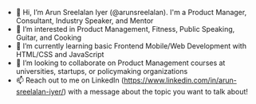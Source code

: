 - 👋 Hi, I’m Arun Sreelalan Iyer (@arunsreelalan). I'm a Product Manager, Consultant, Industry Speaker, and Mentor
- 👀 I’m interested in Product Management, Fitness, Public Speaking, Guitar, and Cooking
- 🌱 I’m currently learning basic Frontend Mobile/Web Development with HTML/CSS and JavaScript
- 💞️ I’m looking to collaborate on Product Management courses at universities, startups, or policymaking organizations
- 📫 Reach out to me on LinkedIn (https://www.linkedin.com/in/arun-sreelalan-iyer/) with a message about the topic you want to talk about!

<!---
arunsreelalan/arunsreelalan is a ✨ special ✨ repository because its `README.md` (this file) appears on your GitHub profile.
You can click the Preview link to take a look at your changes.
--->
